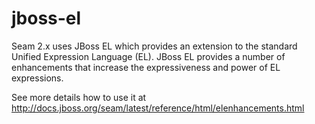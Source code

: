 jboss-el
========

Seam 2.x uses JBoss EL which provides an extension to the standard Unified Expression Language (EL).
JBoss EL provides a number of enhancements that increase the expressiveness and power of EL expressions. 

See more details how to use it at <http://docs.jboss.org/seam/latest/reference/html/elenhancements.html>
